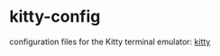 # kitty-config

configuration files for the Kitty terminal emulator: [kitty](https://sw.kovidgoyal.net/kitty/)
